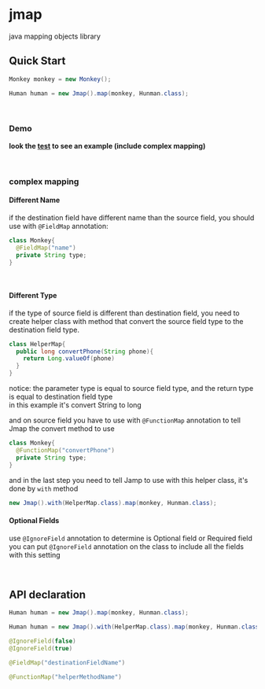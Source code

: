 # jmap
java mapping objects library

## Quick Start
```java
Monkey monkey = new Monkey();

Human human = new Jmap().map(monkey, Hunman.class);
```
<br />

### Demo
**look the [test](https://github.com/urlvnbrg/jmap/tree/master/src/test/java/mapper) to see an example (include complex mapping)**

<br />

### complex mapping

#### Different Name
if the destination field have different name than the source field, you should use with `@FieldMap` annotation:
```java
class Monkey{
  @FieldMap("name")
  private String type;
}
```
<br />

#### Different Type
if the type of source field is different than destination field, you need to create helper class with method that convert the source field type to the destination field type.
```java
class HelperMap{
  public long convertPhone(String phone){
    return Long.valueOf(phone)
  }
}
```
notice: the parameter type is equal to source field type, and the return type is equal to destination field type<br />
in this example it's convert String to long
<br />

and on source field you have to use with `@FunctionMap` annotation to tell Jmap the convert method to use
```java
class Monkey{
  @FunctionMap("convertPhone")
  private String type;
}
```

and in the last step you need to tell Jamp to use with this helper class, it's done by `with` method
```java
new Jmap().with(HelperMap.class).map(monkey, Hunman.class);
```

#### Optional Fields
use `@IgnoreField` annotation to determine is Optional field or Required field<br />
you can put `@IgnoreField` annotation on the class to include all the fields with this setting

<br />

## API declaration
```java
Human human = new Jmap().map(monkey, Hunman.class);

Human human = new Jmap().with(HelperMap.class).map(monkey, Hunman.class);

@IgnoreField(false)
@IgnoreField(true)

@FieldMap("destinationFieldName")

@FunctionMap("helperMethodName")
```
